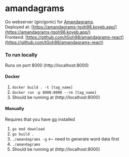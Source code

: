 # amandagrams
Go webserver (gin/gonic) for [Amandagrams](https://amandagrams.surge.sh/).  
Deployed at: [https://amandagrams-tgoh98.koyeb.app/](https://amandagrams-tgoh98.koyeb.app/)  
Frontend: [https://github.com/tGoh98/amandagrams-react](https://github.com/tGoh98/amandagrams-react)  

### To run locally
Runs on port 8000 (http://localhost:8000)

#### Docker
1. `docker build . -t [tag_name]`
2. `docker run -p 8000:8000 --rm [tag_name]`  
3. Should be running at (http://localhost:8000)

#### Manually
Requires that you have [go](https://go.dev/doc/install) installed
1. `go mod download`
2. `go build .`
3. `./amandagrams -g` <-- need to generate word data first
4. `./amandagrams`
5. Should be running at (http://localhost:8000)
